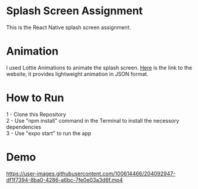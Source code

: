 # Splash Screen Assignment
This is the React Native splash screen assignment.

# Animation
I used Lottie Animations to animate the splash screen. <a href="https://lottiefiles.com/"> Here</a> is the link to the website, it provides lightweight animation in JSON format.

# How to Run
1 - Clone this Repository <br/>
2 - Use "npm install" command in the Terminal to install the necessory dependencies <br/>
3 - Use "expo start" to run the app <br/>

# Demo
https://user-images.githubusercontent.com/100614466/204092947-df1f7394-8ba0-4286-a6bc-7fe0e03a3d6f.mp4

